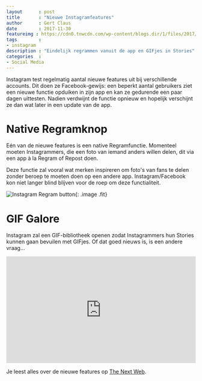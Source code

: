 ```yaml
---
layout      : post
title       : "Nieuwe Instagramfeatures"
author      : Gert Claus
date        : 2017-11-30
featureimg : https://cdn0.tnwcdn.com/wp-content/blogs.dir/1/files/2017/11/regram-button.png
tags        :
- instagram
description : "Eindelijk regrammen vanuit de app en GIFjes in Stories"
categories  :
- Social Media
---
```


Instagram test regelmatig aantal nieuwe features uit bij verschillende accounts. Dit doen ze Facebook-gewijs: een beperkt aantal gebruikers ziet een nieuwe functie opduiken in zijn app en kan ze gedurende een paar dagen uittesten. Nadien verdwijnt de functie opnieuw en hopelijk verschijnt ze dan wat later in een update van de app.

# Native Regramknop

Eén van de nieuwe features is een native Regramfunctie. Momenteel moeten Instagrammers, die een foto van iemand anders willen delen, dit via een app à la Regram of Repost doen. 

Deze functie zal vooral wat merken inspireren om foto's van fans te delen zonder beroep te moeten doen op een andere app. Instagram/Facebook kon niet langer blind blijven voor de roep om deze functialiteit.

![Instagram Regram button](https://cdn0.tnwcdn.com/wp-content/blogs.dir/1/files/2017/11/regram-button.png){: .image .fit}

    
# GIF Galore

Instagram zal een GIF-bibliotheek openen zodat Instagrammers hun Stories kunnen gaan bevuilen met GIFjes. Of dat goed nieuws is, is een andere vraag... 

<style>.embed-container { position: relative; padding-bottom: 56.25%; height: 0; overflow: hidden; max-width: 100%; } .embed-container iframe, .embed-container object, .embed-container embed { position: absolute; top: 0; left: 0; width: 100%; height: 100%; }</style><div class='embed-container'><iframe src='https://www.youtube.com/embed/RB0TI0KsLxo' frameborder='0' allowfullscreen></iframe></div>


Je leest alles over de nieuwe features op [The Next Web](https://thenextweb.com/socialmedia/2017/11/29/instagrams-secretly-testing-a-handful-of-new-features-we-found-them/ "Instagram’s secretly testing a handful of new features.").
